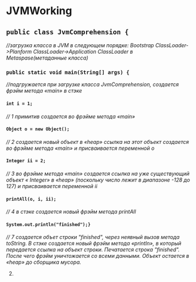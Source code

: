 # JVMWorking

## `public class JvmComprehension {` 
*//загрузка класса в JVM в следующем порядке: Bootstrap ClassLoаder->Planform ClassLoader->Application ClassLoader в Metaspase(метаданные класса)*

### `public static void main(String[] args) {`
*//подгружается при загрузке класса JvmComprehension, создается фрэйм метода «main» в стэке*
#### `int i = 1;`                      
*// 1  примитив создается во фрэйме метода «main»*
#### `Object o = new Object();`        
*// 2  создается новый объект в «heap» ссылка на этот объект создается во фрэйме метода «main» и присваивается переменной o*
#### `Integer ii = 2;`                 
*// 3 во фрэйме метода «main» создается ссылка на уже существующий объект « Integer»  в «heap» (поскольку число лежит в диапазоне -128 до 127) и присваивается переменной ii*
#### `printAll(o, i, ii);`             
*// 4 в стэке создается новый фрэйм метода printAll*
#### `System.out.println("finished");}`      
*// 7 создается объет строки "finished", через неявный вызов метода toString. В стэке создается новый фрэйм метода «println»,  в который передается ссылка на объект строки. Печатается строка "finished". После чего фрэйм уничтожается со всеми данными. Объект остается в «heap» до сборщика мусора.*
    
2.
